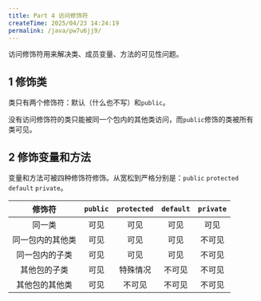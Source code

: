 ```yaml
---
title: Part 4 访问修饰符
createTime: 2025/04/23 14:24:19
permalink: /java/pw7u6jj9/
---
```


访问修饰符用来解决类、成员变量、方法的可见性问题。

## 1 修饰类

类只有两个修饰符：默认（什么也不写）和`public`。

没有访问修饰符的类只能被同一个包内的其他类访问，而`public`修饰的类被所有类可见。

## 2 修饰变量和方法

变量和方法可被四种修饰符修饰。从宽松到严格分别是：`public` `protected` `default` `private`。

|修饰符          |`public`|`protected`|`default`|`private`|
|:--------------:|:------:|:---------:|:-------:|:-------:|
|同一类          |可见    |可见       |可见     |可见     |
|同一包内的其他类|可见    |可见       |可见     |不可见   |
|同一包内的子类  |可见    |可见       |可见     |不可见   |
|其他包的子类    |可见    |特殊情况   |不可见   |不可见   |
|其他包的其他类  |可见    |不可见     |不可见   |不可见   |